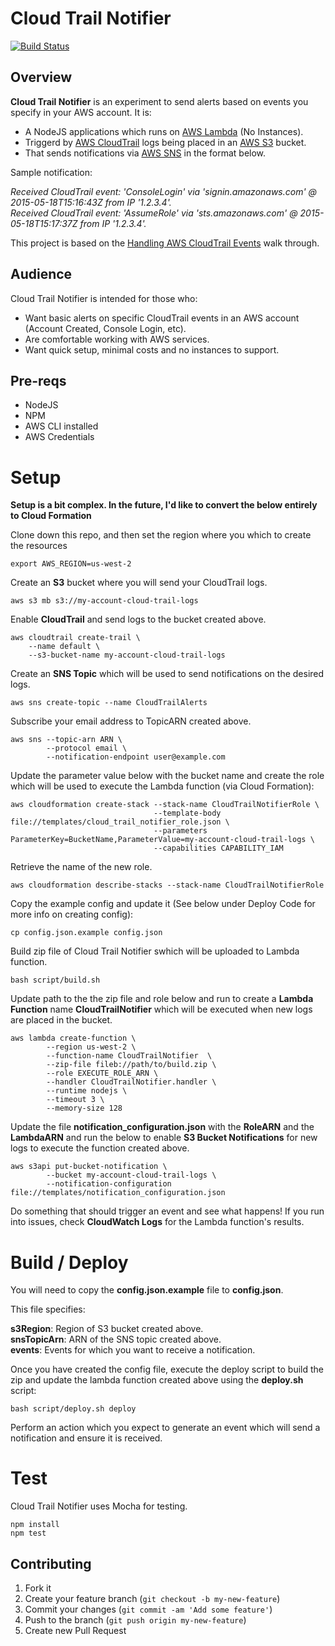 # Cloud Trail Notifier

[![Build Status](https://secure.travis-ci.org/brettweavnet/cloud-trail-notifier.png)](http://travis-ci.org/brettweavnet/cloud-trail-notifier)

## Overview

**Cloud Trail Notifier** is an experiment to send alerts based on events you
specify in your AWS account. It is:

* A NodeJS applications which runs on [AWS Lambda](https://aws.amazon.com/lambda/) (No Instances).
* Triggerd by [AWS CloudTrail](https://aws.amazon.com/cloudtrail/) logs being placed
in an [AWS S3](https://aws.amazon.com/s3/) bucket.
* That sends notifications via [AWS SNS](https://aws.amazon.com/sns) in the format below.

Sample notification:

*Received CloudTrail event: 'ConsoleLogin' via 'signin.amazonaws.com' @ 2015-05-18T15:16:43Z from IP '1.2.3.4'.*  
*Received CloudTrail event: 'AssumeRole' via 'sts.amazonaws.com' @ 2015-05-18T15:17:37Z from IP '1.2.3.4'.*

This project is based on the [Handling AWS CloudTrail Events](https://docs.aws.amazon.com/lambda/latest/dg/wt-cloudtrail-events-adminuser.html) walk through.

## Audience

Cloud Trail Notifier is intended for those who:

* Want basic alerts on specific CloudTrail events in an AWS account (Account Created, Console Login, etc).
* Are comfortable working with AWS services.
* Want quick setup, minimal costs and no instances to support.

## Pre-reqs

* NodeJS
* NPM
* AWS CLI installed
* AWS Credentials

# Setup

**Setup is a bit complex. In the future, I'd like to convert the below entirely to Cloud Formation**

Clone down this repo, and then set the region where you which to create the resources

```
export AWS_REGION=us-west-2
```

Create an **S3** bucket where you will send your CloudTrail logs.

```
aws s3 mb s3://my-account-cloud-trail-logs
```

Enable **CloudTrail** and send logs to the bucket created above.

```
aws cloudtrail create-trail \
    --name default \
    --s3-bucket-name my-account-cloud-trail-logs
```

Create an **SNS Topic** which will be used to send notifications on the desired logs.

```
aws sns create-topic --name CloudTrailAlerts
```

Subscribe your email address to TopicARN created above.

```
aws sns --topic-arn ARN \
        --protocol email \
        --notification-endpoint user@example.com
```

Update the parameter value below with the bucket name and create the role which will
be used to execute the Lambda function (via Cloud Formation):

```
aws cloudformation create-stack --stack-name CloudTrailNotifierRole \
                                --template-body file://templates/cloud_trail_notifier_role.json \
                                --parameters ParameterKey=BucketName,ParameterValue=my-account-cloud-trail-logs \
                                --capabilities CAPABILITY_IAM
```

Retrieve the name of the new role.

```
aws cloudformation describe-stacks --stack-name CloudTrailNotifierRole
```

Copy the example config and update it (See below under Deploy Code for more info on creating config):

```
cp config.json.example config.json
```

Build zip file of Cloud Trail Notifier swhich will be uploaded to Lambda function.

```
bash script/build.sh
```

Update path to the the zip file and role below and run to create a **Lambda Function**
name **CloudTrailNotifier** which will be executed when new logs are placed in the bucket.

```
aws lambda create-function \
        --region us-west-2 \
        --function-name CloudTrailNotifier  \
        --zip-file fileb://path/to/build.zip \
        --role EXECUTE_ROLE_ARN \
        --handler CloudTrailNotifier.handler \
        --runtime nodejs \
        --timeout 3 \
        --memory-size 128
```

Update the file **notification_configuration.json** with the **RoleARN** and the **LambdaARN**
 and run the below to enable **S3 Bucket Notifications** for new logs to execute the
function created above.

```
aws s3api put-bucket-notification \
        --bucket my-account-cloud-trail-logs \
        --notification-configuration file://templates/notification_configuration.json
```

Do something that should trigger an event and see what happens! If you run into issues,
check **CloudWatch Logs** for the Lambda function's results.

# Build / Deploy

You will need to copy the **config.json.example** file to **config.json**.

This file specifies:

**s3Region**: Region of S3 bucket created above.  
**snsTopicArn**: ARN of the SNS topic created above.  
**events**: Events for which you want to receive a notification.  

Once you have created the config file, execute the deploy script to build the zip
and update the lambda function created above using the **deploy.sh** script:

```
bash script/deploy.sh deploy
```

Perform an action which you expect to generate an event which will send a notification 
and ensure it is received.

# Test

Cloud Trail Notifier uses Mocha for testing.

```
npm install
npm test
```

## Contributing

1. Fork it
2. Create your feature branch (`git checkout -b my-new-feature`)
3. Commit your changes (`git commit -am 'Add some feature'`)
4. Push to the branch (`git push origin my-new-feature`)
5. Create new Pull Request

